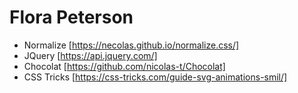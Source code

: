 # Flora Peterson
*  Normalize [https://necolas.github.io/normalize.css/]
*  JQuery [https://api.jquery.com/]
*  Chocolat [https://github.com/nicolas-t/Chocolat]
*  CSS Tricks [https://css-tricks.com/guide-svg-animations-smil/]
